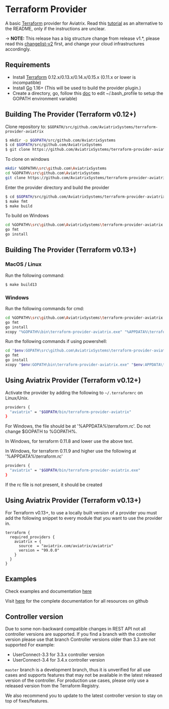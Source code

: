 Terraform Provider
==================
A basic [Terraform](http://terraform.io) provider for Aviatrix. Read this [tutorial](https://docs.aviatrix.com/HowTos/tf_aviatrix_howto.html) as an alternative to the README, only if the instructions are unclear.

-> **NOTE:** This release has a big structure change from release v1.*, please read this [changelist-v2](https://www.terraform.io/docs/providers/aviatrix/guides/feature-changelist-v2.html) first, and change your cloud infrastructures accordingly.

Requirements
------------

-	Install [Terraform](https://www.terraform.io/downloads.html) 0.12.x/0.13.x/0.14.x/0.15.x (0.11.x or lower is incompatible)
-	Install [Go](https://golang.org/doc/install) 1.16+ (This will be used to build the provider plugin.)
-	Create a directory, go, follow this [doc](https://github.com/golang/go/wiki/SettingGOPATH) to edit ~/.bash_profile to setup the GOPATH environment variable)

Building The Provider (Terraform v0.12+)
---------------------

Clone repository to: `$GOPATH/src/github.com/AviatrixSystems/terraform-provider-aviatrix`

```sh
$ mkdir -p $GOPATH/src/github.com/AviatrixSystems
$ cd $GOPATH/src/github.com/AviatrixSystems
$ git clone https://github.com/AviatrixSystems/terraform-provider-aviatrix.git
```

To clone on windows
```sh
mkdir %GOPATH%\src\github.com\AviatrixSystems
cd %GOPATH%\src\github.com\AviatrixSystems
git clone https://github.com/AviatrixSystems/terraform-provider-aviatrix.git
```

Enter the provider directory and build the provider

```sh
$ cd $GOPATH/src/github.com/AviatrixSystems/terraform-provider-aviatrix
$ make fmt
$ make build
```

To build on Windows
```sh
cd %GOPATH%\src\github.com\AviatrixSystems\terraform-provider-aviatrix
go fmt
go install
```

Building The Provider (Terraform v0.13+)
-----------------------

### MacOS / Linux
Run the following command:
```sh
$ make build13
```

### Windows
Run the following commands for cmd:
```sh
cd %GOPATH%\src\github.com\AviatrixSystems\terraform-provider-aviatrix
go fmt
go install
xcopy "%GOPATH%\bin\terraform-provider-aviatrix.exe" "%APPDATA%\terraform.d\plugins\aviatrix.com\aviatrix\aviatrix\99.0.0\windows_amd64\" /Y
```
Run the following commands if using powershell:
```sh
cd "$env:GOPATH\src\github.com\AviatrixSystems\terraform-provider-aviatrix"
go fmt
go install
xcopy "$env:GOPATH\bin\terraform-provider-aviatrix.exe" "$env:APPDATA\terraform.d\plugins\aviatrix.com\aviatrix\aviatrix\99.0.0\windows_amd64\" /Y
```
Using Aviatrix Provider (Terraform v0.12+)
-----------------------

Activate the provider by adding the following to `~/.terraformrc` on Linux/Unix.
```sh
providers {
  "aviatrix" = "$GOPATH/bin/terraform-provider-aviatrix"
}
```
For Windows, the file should be at '%APPDATA%\terraform.rc'. Do not change $GOPATH to %GOPATH%.

In Windows, for terraform 0.11.8 and lower use the above text.

In Windows, for terraform 0.11.9 and higher use the following at '%APPDATA%\terraform.rc'
```sh
providers {
  "aviatrix" = "$GOPATH/bin/terraform-provider-aviatrix.exe"
}
```

If the rc file is not present, it should be created

Using Aviatrix Provider (Terraform v0.13+)
-----------------------

For Terraform v0.13+, to use a locally built version of a provider you must add the following snippet to every module
that you want to use the provider in.

```hcl
terraform {
  required_providers {
    aviatrix = {
      source  = "aviatrix.com/aviatrix/aviatrix"
      version = "99.0.0"
    }
  }
}
```

Examples
--------

Check examples and documentation [here](https://www.terraform.io/docs/providers/aviatrix/)

Visit [here](https://github.com/terraform-providers/terraform-provider-aviatrix/tree/master/website/docs/) for the complete documentation for all resources on github


Controller version
------------------
Due to some non-backward compatible changes in REST API not all controller versions are supported.
If you find a branch with the controller version please use that branch
Controller versions older than 3.3 are not supported
For example:
 * UserConnect-3.3 for 3.3.x controller version
 * UserConnect-3.4 for 3.4.x controller version

`master` branch is a development branch, thus it is unverified for all use cases and supports features that may not be available in the latest released version of the controller. For production use cases, please only use a released version from the Terraform Registry.

We also recommend you to update to the latest controller version to stay on top of fixes/features.

